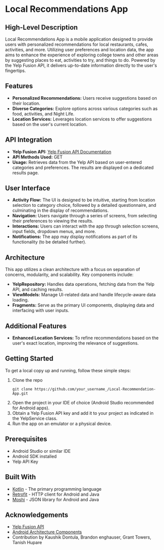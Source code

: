 

# Local Recommendations App

## High-Level Description

Local Recommendations App is a mobile application designed to provide users with personalized recommendations for local restaurants, cafes, activities, and more. Utilizing user preferences and location data, the app aims to enhance the experience of exploring college towns and other areas by suggesting places to eat, activities to try, and things to do. Powered by the Yelp Fusion API, it delivers up-to-date information directly to the user's fingertips.

## Features

- **Personalized Recommendations:** Users receive suggestions based on their location.
- **Diverse Categories:** Explore options across various categories such as food, activities, and Night Life.
- **Location Services:** Leverages location services to offer suggestions based on the user's current location.

## API Integration

- **Yelp Fusion API:** [Yelp Fusion API Documentation](https://docs.developer.yelp.com/docs/fusion-intro)
- **API Methods Used:** GET
- **Usage:** Retrieves data from the Yelp API based on user-entered categories and preferences. The results are displayed on a dedicated results page.

## User Interface

- **Activity Flow:** The UI is designed to be intuitive, starting from location selection to category choice, followed by a detailed questionnaire, and culminating in the display of recommendations.
- **Navigation:** Users navigate through a series of screens, from selecting their preferences to viewing the results.
- **Interactions:** Users can interact with the app through selection screens, input fields, dropdown menus, and more.
- **Notifications:** The app may display notifications as part of its functionality (to be detailed further).

## Architecture

This app utilizes a clean architecture with a focus on separation of concerns, modularity, and scalability. Key components include:

- **YelpRepository:** Handles data operations, fetching data from the Yelp API, and caching results.
- **ViewModels:** Manage UI-related data and handle lifecycle-aware data loading.
- **Fragments:** Serve as the primary UI components, displaying data and interfacing with user inputs.

## Additional Features

- **Enhanced Location Services:** To refine recommendations based on the user's exact location, improving the relevance of suggestions.

## Getting Started

To get a local copy up and running, follow these simple steps:

1. Clone the repo
   ```
   git clone https://github.com/your_username_/Local-Recommendation-App.git
   ```
2. Open the project in your IDE of choice (Android Studio recommended for Android apps).
3. Obtain a Yelp Fusion API key and add it to your project as indicated in the YelpService class.
4. Run the app on an emulator or a physical device.

## Prerequisites

- Android Studio or similar IDE
- Android SDK installed
- Yelp API Key

## Built With

- [Kotlin](https://kotlinlang.org/) - The primary programming language
- [Retrofit](https://square.github.io/retrofit/) - HTTP client for Android and Java
- [Moshi](https://github.com/square/moshi) - JSON library for Android and Java


## Acknowledgements

- [Yelp Fusion API](https://www.yelp.com/fusion)
- [Android Architecture Components](https://developer.android.com/topic/libraries/architecture)
- Contribution by Kaushik Dontula, Brandon enghauser, Grant Towers, Tanish Hupare


